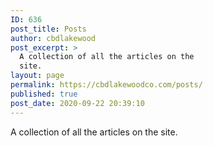 ```yaml
---
ID: 636
post_title: Posts
author: cbdlakewood
post_excerpt: >
  A collection of all the articles on the
  site.
layout: page
permalink: https://cbdlakewoodco.com/posts/
published: true
post_date: 2020-09-22 20:39:10
---
```

<!-- wp:paragraph -->
<p>A collection of all the articles on the site.</p>
<!-- /wp:paragraph -->